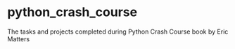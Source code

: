 # python_crash_course
The tasks and projects completed during Python Crash Course book by Eric Matters
